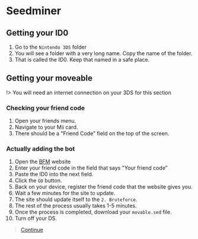# Seedminer

## Getting your ID0

1. Go to the `Nintendo 3DS` folder
2. You will see a folder with a very long name. Copy the name of the folder.
3. That is called the ID0. Keep that named in a safe place.

## Getting your moveable

!> You will need an internet connection on your 3DS for this section

### Checking your friend code

1. Open your friends menu. 
2. Navigate to your Mii card.
3. There should be a "Friend Code" field on the top of the screen.

### Actually adding the bot

1. Open the [BFM](https://seedminer.hacks.guide/) website
2. Enter your friend code in the field that says "Your friend code”
3. Paste the ID0 into the next field.
4. Click the `GO` button.
5. Back on your device, register the friend code that the website gives you.
6. Wait a few minutes for the site to update.
7. The site should update itself to the `2. Bruteforce`.
8. The rest of the process usually takes 1-5 minutes. 
9. Once the process is completed, download your `movable.sed` file.
10. Turn off your DS.

> [Continue](bb3)

